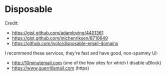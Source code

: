 # Disposable

Credit:

* https://gist.github.com/adamloving/4401361
* https://gist.github.com/michenriksen/8710649
* https://github.com/ivolo/disposable-email-domains

I recommend these services, they're fast and have good, non-spammy UI:

* http://10minutemail.com (one of the few sites for which I disable uBlock)
* https://www.guerrillamail.com (https)